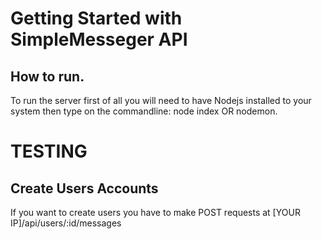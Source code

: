 # Getting Started with SimpleMesseger API

## How to run.
To run the server first of all you will need to have Nodejs installed to your system then type on the commandline:
node index OR nodemon.

# TESTING

## Create Users Accounts
If you want to create users you have to make POST requests at [YOUR IP]/api/users/:id/messages
